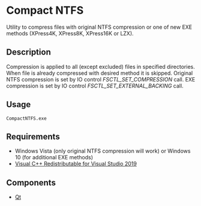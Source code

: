 # Compact NTFS

Utility to compress files with original NTFS compression or one of new EXE methods (XPress4K, XPress8K, XPress16K or LZX).

## Description
Compression is applied to all (except excluded) files in specified directories. When file is already compressed with desired method it is skipped.
Original NTFS compression is set by IO control *FSCTL_SET_COMPRESSION* call. EXE compression is set by IO control *FSCTL_SET_EXTERNAL_BACKING* call.

## Usage
`CompactNTFS.exe`

## Requirements
* Windows Vista (only original NTFS compression will work) or Windows 10 (for additional EXE methods)
* [Visual C++ Redistributable for Visual Studio 2019](https://support.microsoft.com/en-us/help/2977003/the-latest-supported-visual-c-downloads)

## Components
* [Qt](https://www.qt.io/)
